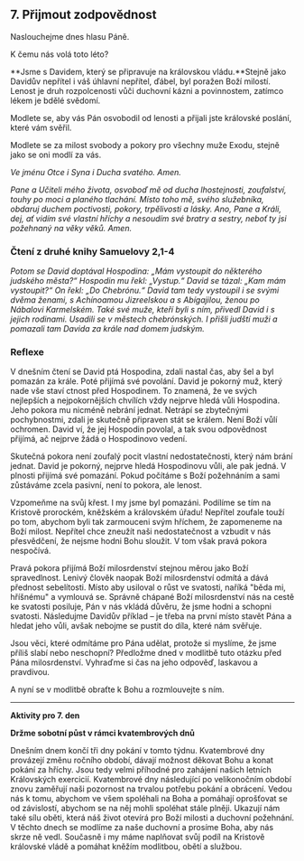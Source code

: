 ## 7. **Přijmout zodpovědnost**

Naslouchejme dnes hlasu Páně.

K čemu nás volá toto léto?

**Jsme s Davidem, který se připravuje na královskou vládu.**Stejně jako Davidův nepřítel i váš úhlavní nepřítel, ďábel, byl poražen Boží milostí. Lenost je druh rozpolcenosti vůči duchovní kázni a povinnostem, zatímco lékem je bdělé svědomí.

Modlete se, aby vás Pán osvobodil od lenosti a přijali jste královské poslání, které vám svěřil.

Modlete se za milost svobody a pokory pro všechny muže Exodu, stejně jako se oni modlí za vás.

_Ve jménu Otce i Syna i Ducha svatého. Amen._

_Pane a Učiteli mého života, osvoboď mě od ducha lhostejnosti, zoufalství, touhy po moci a planého tlachání. Místo toho mě, svého služebníka, obdaruj duchem poctivosti, pokory, trpělivosti a lásky. Ano, Pane a Králi, dej, ať vidím své vlastní hříchy a nesoudím své bratry a sestry, neboť ty jsi požehnaný na věky věků. Amen._

### Čtení z druhé knihy Samuelovy 2,1-4

_Potom se David doptával Hospodina: „Mám vystoupit do některého judského města?“ Hospodin mu řekl: „Vystup.“ David se tázal: „Kam mám vystoupit?“ On řekl: „Do Chebrónu.“ David tam tedy vystoupil i se svými dvěma ženami, s Achínoamou Jizreelskou a s Abígajilou, ženou po Nábalovi Karmelském. Také své muže, kteří byli s ním, přivedl David i s jejich rodinami. Usadili se v městech chebrónských. I přišli judští muži a pomazali tam Davida za krále nad domem judským._

### Reflexe

V dnešním čtení se David ptá Hospodina, zdali nastal čas, aby šel a byl pomazán za krále. Poté přijímá své povolání. David je pokorný muž, který nade vše staví ctnost před Hospodinem. To znamená, že ve svých nejlepších a nejpokornějších chvílích vždy nejprve hledá vůli Hospodina. Jeho pokora mu nicméně nebrání jednat. Netrápí se zbytečnými pochybnostmi, zdali je skutečně připraven stát se králem. Není Boží vůlí ochromen. David ví, že jej Hospodin povolal, a tak svou odpovědnost přijímá, ač nejprve žádá o Hospodinovo vedení.

Skutečná pokora není zoufalý pocit vlastní nedostatečnosti, který nám brání jednat. David je pokorný, nejprve hledá Hospodinovu vůli, ale pak jedná. V plnosti přijímá své pomazání. Pokud počítáme s Boží požehnáním a sami zůstáváme zcela pasivní, není to pokora, ale lenost.

Vzpomeňme na svůj křest. I my jsme byl pomazáni. Podílíme se tím na Kristově prorockém, kněžském a královském úřadu! Nepřítel zoufale touží po tom, abychom byli tak zarmouceni svým hříchem, že zapomeneme na Boží milost. Nepřítel chce zneužít naši nedostatečnost a vzbudit v nás přesvědčení, že nejsme hodni Bohu sloužit. V tom však pravá pokora nespočívá.

Pravá pokora přijímá Boží milosrdenství stejnou měrou jako Boží spravedlnost. Lenivý člověk naopak Boží milosrdenství odmítá a dává přednost sebelítosti. Místo aby usiloval o růst ve svatosti, naříká "běda mi, hříšnému" a vymlouvá se. Správně chápané Boží milosrdenství nás na cestě ke svatosti posiluje, Pán v nás vkládá důvěru, že jsme hodni a schopni svatosti. Následujme Davidův příklad – je třeba na první místo stavět Pána a hledat jeho vůli, avšak nebojme se pustit do díla, které nám svěřuje.

Jsou věci, které odmítáme pro Pána udělat, protože si myslíme, že jsme příliš slabí nebo neschopní? Předložme dned v modlitbě tuto otázku před Pána milosrdenství. Vyhraďme si čas na jeho odpověď, laskavou a pravdivou.

A nyní se v modlitbě obraťte k Bohu a rozmlouvejte s ním.

---

**Aktivity pro 7. den**

**Držme sobotní půst v rámci kvatembrových dnů**

Dnešním dnem končí tři dny pokání v tomto týdnu. Kvatembrové dny provázejí změnu ročního období, dávají možnost děkovat Bohu a konat pokání za hříchy. Jsou tedy velmi příhodné pro zahájení našich letních Královských exercicií. Kvatembrové dny následující po velikonočním období znovu zaměřují naši pozornost na trvalou potřebu pokání a obrácení. Vedou nás k tomu, abychom ve všem spoléhali na Boha a pomáhají oprošťovat se od závislostí, abychom se na něj mohli spoléhat stále plněji. Ukazují nám také sílu oběti, která náš život otevírá pro Boží milosti a duchovní požehnání. V těchto dnech se modlíme za naše duchovní a prosíme Boha, aby nás skrze ně vedl. Současně i my máme naplňovat svůj podíl na Kristově královské vládě a pomáhat kněžím modlitbou, obětí a službou.
